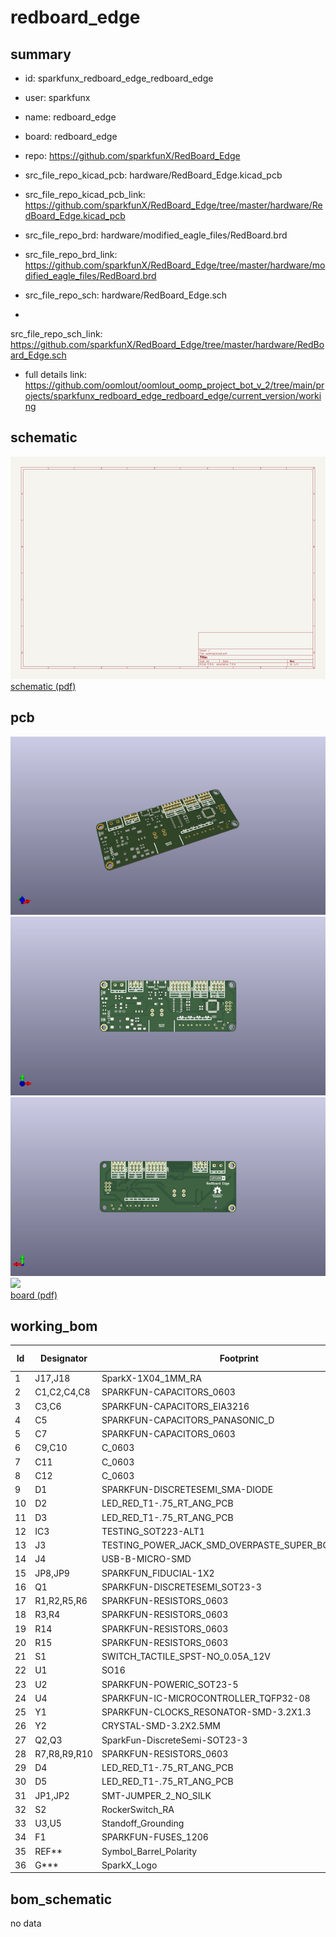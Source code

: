 # redboard_edge
 
## summary 
* id: sparkfunx_redboard_edge_redboard_edge
* user: sparkfunx
* name: redboard_edge
* board: redboard_edge
* repo: https://github.com/sparkfunX/RedBoard_Edge
* src_file_repo_kicad_pcb: hardware/RedBoard_Edge.kicad_pcb
* src_file_repo_kicad_pcb_link: https://github.com/sparkfunX/RedBoard_Edge/tree/master/hardware/RedBoard_Edge.kicad_pcb

* src_file_repo_brd: hardware/modified_eagle_files/RedBoard.brd
* src_file_repo_brd_link: https://github.com/sparkfunX/RedBoard_Edge/tree/master/hardware/modified_eagle_files/RedBoard.brd
* src_file_repo_sch: hardware/RedBoard_Edge.sch
*
 src_file_repo_sch_link: https://github.com/sparkfunX/RedBoard_Edge/tree/master/hardware/RedBoard_Edge.sch
* full details link: https://github.com/oomlout/oomlout_oomp_project_bot_v_2/tree/main/projects/sparkfunx_redboard_edge_redboard_edge/current_version/working  

## schematic  
![](working_schematic_600.png)  
[schematic (pdf)](working_schematic.pdf)  

## pcb  
![](working_3d_600.png) 
![](working_3d_front_600.png)  
![](working_3d_back_600.png)  
![](working_600.png)  
[board (pdf)](working.pdf)  

## working_bom
| Id | Designator | Footprint | Quantity | Designation | Supplier and ref |  | None | 
| --- | --- | --- | --- | --- | --- | --- | --- | 
| 1 | J17,J18 | SparkX-1X04_1MM_RA | 2 | Qwiic_Connector |  |  | [''] | 
| 2 | C1,C2,C4,C8 | SPARKFUN-CAPACITORS_0603 | 4 | 0.1uF |  |  | [''] | 
| 3 | C3,C6 | SPARKFUN-CAPACITORS_EIA3216 | 2 | 10uF |  |  | [''] | 
| 4 | C5 | SPARKFUN-CAPACITORS_PANASONIC_D | 1 | 47uF |  |  | [''] | 
| 5 | C7 | SPARKFUN-CAPACITORS_0603 | 1 | 1.0uF |  |  | [''] | 
| 6 | C9,C10 | C_0603 | 2 | 10pF |  |  | [''] | 
| 7 | C11 | C_0603 | 1 | 10nF |  |  | [''] | 
| 8 | C12 | C_0603 | 1 | 0.1uF |  |  | [''] | 
| 9 | D1 | SPARKFUN-DISCRETESEMI_SMA-DIODE | 1 | MBRA140 |  |  | [''] | 
| 10 | D2 | LED_RED_T1-.75_RT_ANG_PCB | 1 | Green |  |  | [''] | 
| 11 | D3 | LED_RED_T1-.75_RT_ANG_PCB | 1 | Yellow |  |  | [''] | 
| 12 | IC3 | TESTING_SOT223-ALT1 | 1 | LM1117 |  |  | [''] | 
| 13 | J3 | TESTING_POWER_JACK_SMD_OVERPASTE_SUPER_BOMB_DIGITY | 1 | POWER_JACKSUPER_BOMB_DIGITY |  |  | [''] | 
| 14 | J4 | USB-B-MICRO-SMD | 1 | microB |  |  | [''] | 
| 15 | JP8,JP9 | SPARKFUN_FIDUCIAL-1X2 | 2 | FIDUCIAL1X2 |  |  | [''] | 
| 16 | Q1 | SPARKFUN-DISCRETESEMI_SOT23-3 | 1 | 1A/60V/500mO |  |  | [''] | 
| 17 | R1,R2,R5,R6 | SPARKFUN-RESISTORS_0603 | 4 | 1k |  |  | [''] | 
| 18 | R3,R4 | SPARKFUN-RESISTORS_0603 | 2 | 10k |  |  | [''] | 
| 19 | R14 | SPARKFUN-RESISTORS_0603 | 1 | 715 |  |  | [''] | 
| 20 | R15 | SPARKFUN-RESISTORS_0603 | 1 | 240 |  |  | [''] | 
| 21 | S1 | SWITCH_TACTILE_SPST-NO_0.05A_12V | 1 | RESET |  |  | [''] | 
| 22 | U1 | SO16 | 1 | CH340G |  |  | [''] | 
| 23 | U2 | SPARKFUN-POWERIC_SOT23-5 | 1 | MIC5205 |  |  | [''] | 
| 24 | U4 | SPARKFUN-IC-MICROCONTROLLER_TQFP32-08 | 1 | ATMEGA328P_TQFP |  |  | [''] | 
| 25 | Y1 | SPARKFUN-CLOCKS_RESONATOR-SMD-3.2X1.3 | 1 | 16MHz |  |  | [''] | 
| 26 | Y2 | CRYSTAL-SMD-3.2X2.5MM | 1 | 12MHz |  |  | [''] | 
| 27 | Q2,Q3 | SparkFun-DiscreteSemi-SOT23-3 | 2 | BSS138 |  |  | [''] | 
| 28 | R7,R8,R9,R10 | SPARKFUN-RESISTORS_0603 | 4 | 4.7k |  |  | [''] | 
| 29 | D4 | LED_RED_T1-.75_RT_ANG_PCB | 1 | Red |  |  | [''] | 
| 30 | D5 | LED_RED_T1-.75_RT_ANG_PCB | 1 | Blue |  |  | [''] | 
| 31 | JP1,JP2 | SMT-JUMPER_2_NO_SILK | 2 | JUMPER-SMT_2_NO_SILK |  |  | [''] | 
| 32 | S2 | RockerSwitch_RA | 1 | SWITCH-SPDT-PTH-11.6X4.0MM |  |  | [''] | 
| 33 | U3,U5 | Standoff_Grounding | 2 | Standoff_Grounding |  |  | [''] | 
| 34 | F1 | SPARKFUN-FUSES_1206 | 1 | PTC .5A |  |  | [''] | 
| 35 | REF** | Symbol_Barrel_Polarity | 1 | Symbol_Barrel_Polarity |  |  | [''] | 
| 36 | G*** | SparkX_Logo | 1 | LOGO |  |  | [''] | 


## bom_schematic
no data


